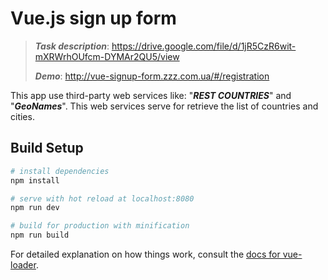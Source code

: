 # Vue.js sign up form


> ***Task description***: https://drive.google.com/file/d/1jR5CzR6wit-mXRWrhOUfcm-DYMAr2QU5/view
>
> ***Demo***: http://vue-signup-form.zzz.com.ua/#/registration

This app use third-party web services like: "***REST COUNTRIES***" and "***GeoNames***". This web services serve for retrieve the list of countries and cities.

## Build Setup

``` bash
# install dependencies
npm install

# serve with hot reload at localhost:8080
npm run dev

# build for production with minification
npm run build
```

For detailed explanation on how things work, consult the [docs for vue-loader](http://vuejs.github.io/vue-loader).
